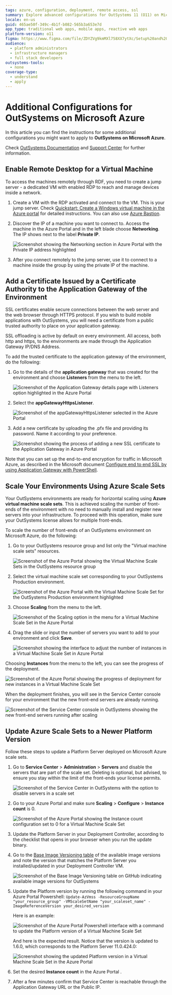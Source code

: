 ```yaml
---
tags: azure, configuration, deployment, remote access, ssl
summary: Explore advanced configurations for OutSystems 11 (O11) on Microsoft Azure, including remote access, SSL certificates, and scaling options.
locale: en-us
guid: 465ae50f-349c-4b1f-b082-565b3a653e7d
app_type: traditional web apps, mobile apps, reactive web apps
platform-version: o11
figma: https://www.figma.com/file/ZDYZVg9kmMXl758XX7ytXc/Setup%20and%20maintain%20your%20OutSystems%20Infrastructure?node-id=352:1259
audience:
  - platform administrators
  - infrastructure managers
  - full stack developers
outsystems-tools:
  - none
coverage-type:
  - understand
  - apply
---
```


# Additional Configurations for OutSystems on Microsoft Azure

In this article you can find the instructions for some additional configurations you might want to apply to **OutSystems on Microsoft Azure**.

Check [OutSystems Documentation](https://success.outsystems.com/Documentation) and [Support Center](https://success.outsystems.com/Support) for further information.

## Enable Remote Desktop for a Virtual Machine

To access the machines remotely through RDF, you need to create a jump server - a dedicated VM with enabled RDP to reach and manage devices inside a network.

1. Create a VM with the RDP activated and connect to the VM. This is your jump server. Check [Quickstart: Create a Windows virtual machine in the Azure portal](<https://docs.microsoft.com/en-us/azure/virtual-machines/windows/quick-create-portal>) for detailed instructions. You can also use [Azure Bastion](https://azure.microsoft.com/services/azure-bastion).

1. Discover the IP of a machine you want to connect to. Access the machine in the Azure Portal and in the left blade choose **Networking**. The IP shows next to the label **Private IP**.

    ![Screenshot showing the Networking section in Azure Portal with the Private IP address highlighted](images/additconf-private-ip.png "Azure Portal Networking Section")  

1. After you connect remotely to the jump server, use it to connect to a machine inside the group by using the private IP of the machine.

## Add a Certificate Issued by a Certificate Authority to the Application Gateway of the Environment

SSL certificates enable secure connections between the web server and the web browser through HTTPS protocol. If you wish to build mobile applications with OutSystems, you will need a certificate from a public trusted authority to place on your application gateway.

SSL offloading is active by default on every environment. All access, both http and https, to the environments are made through the Application Gateway IP/DNS Address.

To add the trusted certificate to the application gateway of the environment, do the following:

1. Go to the details of the **application gateway** that was created for the environment and choose **Listeners** from the menu to the left.

    ![Screenshot of the Application Gateway details page with Listeners option highlighted in the Azure Portal](images/additconf-image12.png "Application Gateway Listeners")  

1. Select the **appGatewayHttpsListener**.

    ![Screenshot of the appGatewayHttpsListener selected in the Azure Portal](images/additconf-image20.png "appGatewayHttpsListener Selection")  

1. Add a new certificate by uploading the .pfx file and providing its password. Name it according to your preference.

    ![Screenshot showing the process of adding a new SSL certificate to the Application Gateway in Azure Portal](images/additconf-image11.png "Adding SSL Certificate to Application Gateway")

Note that you can set up the end-to-end encryption for traffic in Microsoft Azure, as described in the Microsoft document [Configure end to end SSL by using Application Gateway with PowerShell](https://docs.microsoft.com/en-us/azure/application-gateway/application-gateway-end-to-end-ssl-powershell).

## Scale Your Environments Using Azure Scale Sets

Your OutSystems environments are ready for horizontal scaling using **Azure virtual machine scale sets**. This is achieved scaling the number of front-ends of the environment with no need to manually install and register new servers into your infrastructure. To proceed with this operation, make sure your OutSystems license allows for multiple front-ends.

To scale the number of front-ends of an OutSystems environment on Microsoft Azure, do the following:

1. Go to your OutSystems resource group and list only the "Virtual machine scale sets" resources.

    ![Screenshot of the Azure Portal showing the Virtual Machine Scale Sets in the OutSystems resource group](images/additconf-image6.png "Azure Virtual Machine Scale Sets")  

1. Select the virtual machine scale set corresponding to your OutSystems Production environment.

    ![Screenshot of the Azure Portal with the Virtual Machine Scale Set for the OutSystems Production environment highlighted](images/additconf-image2.png "Selecting Virtual Machine Scale Set")

1. Choose **Scaling** from the menu to the left.

    ![Screenshot of the Scaling option in the menu for a Virtual Machine Scale Set in the Azure Portal](images/additconf-image5.png "Scaling Virtual Machine Scale Set")  

1. Drag the slide or input the number of servers you want to add to your environment and click **Save**.

    ![Screenshot showing the interface to adjust the number of instances in a Virtual Machine Scale Set in Azure Portal](images/additconf-image3.png "Adjusting Scale Set Instance Count")

Choosing **Instances** from the menu to the left, you can see the progress of the deployment.

![Screenshot of the Azure Portal showing the progress of deployment for new instances in a Virtual Machine Scale Set](images/additconf-image1.png "Deployment Progress of Scale Set Instances")

When the deployment finishes, you will see in the Service Center console for your environment that the new front-end servers are already running.

![Screenshot of the Service Center console in OutSystems showing the new front-end servers running after scaling](images/additconf-image25.png "New Front-end Servers Running")

## Update Azure Scale Sets to a Newer Platform Version

Follow these steps to update a Platform Server deployed on Microsoft Azure scale sets.

1. Go to **Service Center** > **Administration** > **Servers** and disable the servers that are part of the scale set. Deleting is optional, but advised, to ensure you stay within the limit of the front-ends your license permits.

    ![Screenshot of the Service Center in OutSystems with the option to disable servers in a scale set](images/azure-scale-sets-delete-env.png "Disabling Servers in Service Center")

1. Go to your Azure Portal and make sure **Scaling** > **Configure** > **Instance count** is 0.

    ![Screenshot of the Azure Portal showing the Instance count configuration set to 0 for a Virtual Machine Scale Set](images/azure-scale-sets-instance-count.png "Azure Scale Set Instance Count Configuration")

1. Update the Platform Server in your Deployment Controller, according to the checklist that opens in your browser when you run the update binary.

1. Go to the [Base Image Versioning table](<https://github.com/OutSystems/AzureARMTemplates/#base-image-versioning>) of the available image versions and note the version that matches the Platform Server you installed/updated in your Deployment Controller VM.

    ![Screenshot of the Base Image Versioning table on GitHub indicating available image versions for OutSystems](images/azure-image-versions.png "Base Image Versioning Table")

1. Update the Platform version by running the following command in your Azure Portal Powershell: `Update-AzVmss -ResourceGroupName "your_resource_group" -VMScaleSetName "your_scaleset_name" -ImageReferenceVersion your_desired_version`

    Here is an example:

    ![Screenshot of the Azure Portal Powershell interface with a command to update the Platform version of a Virtual Machine Scale Set](images/azure-powershell-image-update.png "Updating Platform Version in Azure Powershell")

    And here is the expected result. Notice that the version is updated to 1.6.0, which corresponds to the Platform Server 11.0.424.0:

    ![Screenshot showing the updated Platform version in a Virtual Machine Scale Set in the Azure Portal](images/azure-updated-image.png "Updated Platform Version in Azure")

1. Set the desired **Instance count** in the Azure Portal .

1. After a few minutes confirm that Service Center is reachable through the Application Gateway URL or the Public IP.
